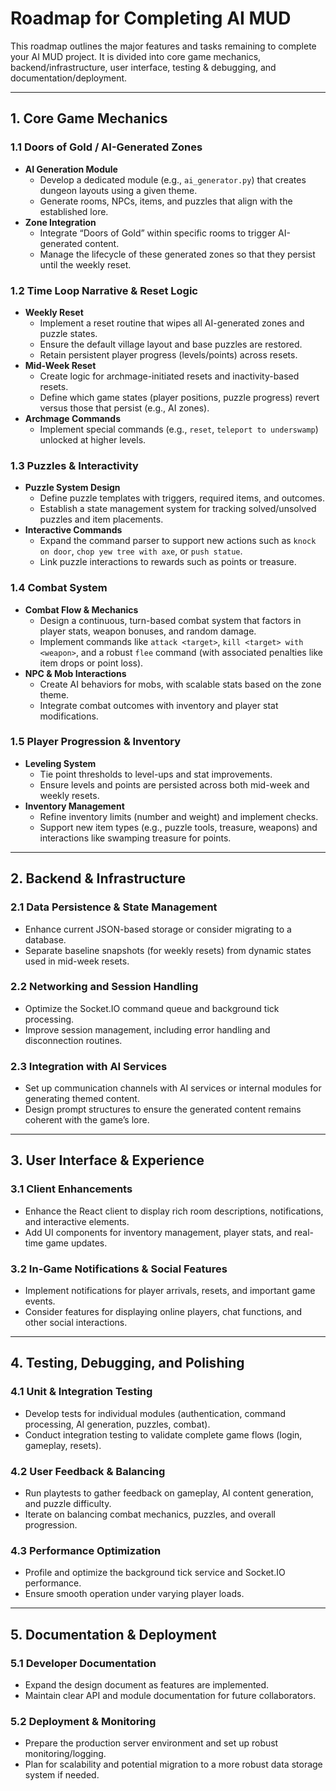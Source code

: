 # Roadmap for Completing AI MUD

This roadmap outlines the major features and tasks remaining to complete your AI MUD project. It is divided into core game mechanics, backend/infrastructure, user interface, testing & debugging, and documentation/deployment.

---

## 1. Core Game Mechanics

### 1.1 Doors of Gold / AI-Generated Zones
- **AI Generation Module**
  - Develop a dedicated module (e.g., `ai_generator.py`) that creates dungeon layouts using a given theme.
  - Generate rooms, NPCs, items, and puzzles that align with the established lore.
- **Zone Integration**
  - Integrate “Doors of Gold” within specific rooms to trigger AI-generated content.
  - Manage the lifecycle of these generated zones so that they persist until the weekly reset.

### 1.2 Time Loop Narrative & Reset Logic
- **Weekly Reset**
  - Implement a reset routine that wipes all AI-generated zones and puzzle states.
  - Ensure the default village layout and base puzzles are restored.
  - Retain persistent player progress (levels/points) across resets.
- **Mid-Week Reset**
  - Create logic for archmage-initiated resets and inactivity-based resets.
  - Define which game states (player positions, puzzle progress) revert versus those that persist (e.g., AI zones).
- **Archmage Commands**
  - Implement special commands (e.g., `reset`, `teleport to underswamp`) unlocked at higher levels.

### 1.3 Puzzles & Interactivity
- **Puzzle System Design**
  - Define puzzle templates with triggers, required items, and outcomes.
  - Establish a state management system for tracking solved/unsolved puzzles and item placements.
- **Interactive Commands**
  - Expand the command parser to support new actions such as `knock on door`, `chop yew tree with axe`, or `push statue`.
  - Link puzzle interactions to rewards such as points or treasure.

### 1.4 Combat System
- **Combat Flow & Mechanics**
  - Design a continuous, turn-based combat system that factors in player stats, weapon bonuses, and random damage.
  - Implement commands like `attack <target>`, `kill <target> with <weapon>`, and a robust `flee` command (with associated penalties like item drops or point loss).
- **NPC & Mob Interactions**
  - Create AI behaviors for mobs, with scalable stats based on the zone theme.
  - Integrate combat outcomes with inventory and player stat modifications.

### 1.5 Player Progression & Inventory
- **Leveling System**
  - Tie point thresholds to level-ups and stat improvements.
  - Ensure levels and points are persisted across both mid-week and weekly resets.
- **Inventory Management**
  - Refine inventory limits (number and weight) and implement checks.
  - Support new item types (e.g., puzzle tools, treasure, weapons) and interactions like swamping treasure for points.

---

## 2. Backend & Infrastructure

### 2.1 Data Persistence & State Management
- Enhance current JSON-based storage or consider migrating to a database.
- Separate baseline snapshots (for weekly resets) from dynamic states used in mid-week resets.

### 2.2 Networking and Session Handling
- Optimize the Socket.IO command queue and background tick processing.
- Improve session management, including error handling and disconnection routines.

### 2.3 Integration with AI Services
- Set up communication channels with AI services or internal modules for generating themed content.
- Design prompt structures to ensure the generated content remains coherent with the game’s lore.

---

## 3. User Interface & Experience

### 3.1 Client Enhancements
- Enhance the React client to display rich room descriptions, notifications, and interactive elements.
- Add UI components for inventory management, player stats, and real-time game updates.

### 3.2 In-Game Notifications & Social Features
- Implement notifications for player arrivals, resets, and important game events.
- Consider features for displaying online players, chat functions, and other social interactions.

---

## 4. Testing, Debugging, and Polishing

### 4.1 Unit & Integration Testing
- Develop tests for individual modules (authentication, command processing, AI generation, puzzles, combat).
- Conduct integration testing to validate complete game flows (login, gameplay, resets).

### 4.2 User Feedback & Balancing
- Run playtests to gather feedback on gameplay, AI content generation, and puzzle difficulty.
- Iterate on balancing combat mechanics, puzzles, and overall progression.

### 4.3 Performance Optimization
- Profile and optimize the background tick service and Socket.IO performance.
- Ensure smooth operation under varying player loads.

---

## 5. Documentation & Deployment

### 5.1 Developer Documentation
- Expand the design document as features are implemented.
- Maintain clear API and module documentation for future collaborators.

### 5.2 Deployment & Monitoring
- Prepare the production server environment and set up robust monitoring/logging.
- Plan for scalability and potential migration to a more robust data storage system if needed.
